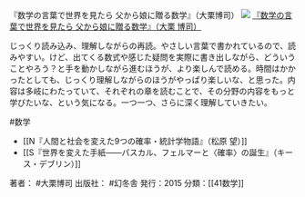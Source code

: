 
『数学の言葉で世界を見たら 父から娘に贈る数学』（大栗博司）
[![](https://images-fe.ssl-images-amazon.com/images/I/41bxG6DvnIL._SL160_.jpg)](http://www.amazon.co.jp/exec/obidos/ASIN/434402740X/choiyaki81-22/ref=nosim)
[『数学の言葉で世界を見たら 父から娘に贈る数学』（大栗 博司）](http://www.amazon.co.jp/exec/obidos/ASIN/434402740X/choiyaki81-22/ref=nosim)

じっくり読み込み、理解しながらの再読。やさしい言葉で書かれているので、読みやすい。けど、出てくる数式や感じた疑問を実際に書き出しながら、どういうことやろう？と手を動かしながら進むほうが、より楽しんで読める。時間はかかったとしても、じっくり理解しながらのほうがやっぱり楽しいな、と思った。内容は多岐にわたっていて、それぞれの章を読むことで、その分野の内容をもっと学びたいな、という気になる。一つ一つ、さらに深く理解していきたい。

#数学

- [[N『人間と社会を変えた9つの確率・統計学物語』（松原 望）]]
- [[S『世界を変えた手紙――パスカル、フェルマーと〈確率〉の誕生』（キース・デブリン）]]

著者： #大栗博司 
出版社： #幻冬舎
発行：2015
分類：[[41数学]]
